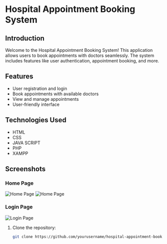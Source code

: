 # Hospital Appointment Booking System

## Introduction

Welcome to the Hospital Appointment Booking System! This application allows users to book appointments with doctors seamlessly. The system includes features like user authentication, appointment booking, and more.

## Features

- User registration and login
- Book appointments with available doctors
- View and manage appointments
- User-friendly interface

## Technologies Used

- HTML
- CSS
- JAVA SCRIPT
- PHP
- XAMPP

## Screenshots

### Home Page

![Home Page](https://drive.google.com/uc?export=view&id=1jTVEnN6n6Am11tvjGkUAeweJi-GMIWXo)
![Home Page](https://drive.google.com/uc?export=view&id=1nHazgixe8AiACyqhINYWvGb9sIz96F9Y)

### Login Page

![Login Page](https://drive.google.com/uc?export=view&id=1VVNlXD56kpW6dwDV7tjf5_Z0cGk8oq4O)



1. Clone the repository:

   ```sh
   git clone https://github.com/yourusername/hospital-appointment-booking.git
